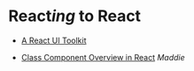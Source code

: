 # React*ing* to React

* [A React UI Toolkit](http://blueprintjs.com/)

* [Class Component Overview in React](https://alligator.io/react/class-components/?utm_campaign=Alligator.io&utm_medium=web&utm_source=Alligator.io_15) *Maddie*
